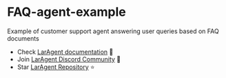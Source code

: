 # FAQ-agent-example

Example of customer support agent answering user queries based on FAQ documents

-   Check [LarAgent documentation](https://docs.laragent.ai/introduction) 📄
-   Join [LarAgent Discord Community](https://discord.gg/NAczq2T9F8) 💪
-   Star [LarAgent Repository](https://github.com/maestroerror/laragent) ⭐
